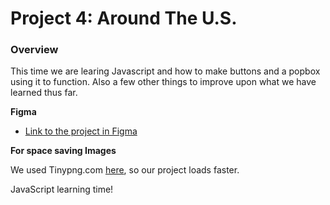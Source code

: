 # Project 4: Around The U.S.

### Overview

This time we are learing Javascript and how to make buttons and a popbox using it to function.
Also a few other things to improve upon what we have learned thus far.

**Figma**

* [Link to the project in Figma](https://www.figma.com/file/mUgu8OSHWE0M6p6vfwmdu9/Sprint-4-Around-The-U.S.-desktop-mobile?node-id=0%3A1)

**For space saving Images**

We used Tinypng.com [here](https://tinypng.com/), so our project loads faster. 

JavaScript learning time!
